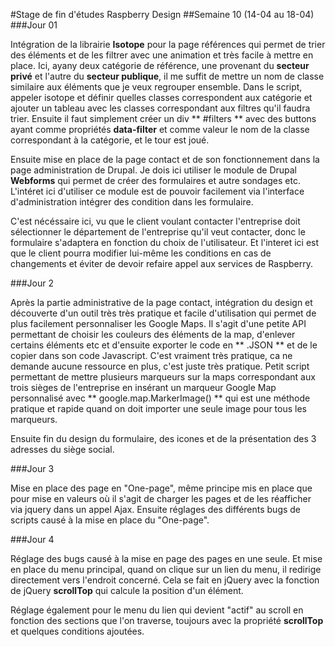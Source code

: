 #Stage de fin d'études Raspberry Design
##Semaine 10 (14-04 au 18-04)
###Jour 01

Intégration de la librairie **Isotope** pour la page références qui permet de trier des éléments et de les filtrer avec une animation et très facile à mettre en place. Ici, ayany deux catégorie de référence, une provenant du **secteur privé** et l'autre du **secteur publique**, il me suffit de mettre un nom de classe similaire aux éléments que je veux regrouper ensemble. 
Dans le script, appeler isotope et définir quelles classes correspondent aux catégorie et ajouter un tableau avec les classes correspondant aux filtres qu'il faudra trier.
Ensuite il faut simplement créer un div ** #filters ** avec des buttons ayant comme propriétés **data-filter** et comme valeur le nom de la classe correspondant à la catégorie, et le tour est joué.

Ensuite mise en place de la page contact et de son fonctionnement dans la page administration de Drupal. Je dois ici utiliser le module de Drupal **Webforms** qui permet de créer des formulaires et autre sondages etc. L'intéret ici d'utiliser ce module est de pouvoir facilement via l'interface d'administration intégrer des condition dans les formulaire.

C'est nécéssaire ici, vu que le client voulant contacter l'entreprise doit sélectionner le département de l'entreprise qu'il veut contacter, donc le formulaire s'adaptera en fonction du choix de l'utilisateur. Et l'interet ici est que le client pourra modifier lui-même les conditions en cas de changements et éviter de devoir refaire appel aux services de Raspberry.

###Jour 2

Après la partie administrative de la page contact, intégration du design et découverte d'un outil très très pratique et facile d'utilisation qui permet de plus facilement personnaliser les Google Maps. Il s'agit d'une petite API permettant de choisir les couleurs des éléments de la map, d'enlever certains éléments etc et d'ensuite exporter le code en ** .JSON ** et de le copier dans son code Javascript. C'est vraiment très pratique, ca ne demande aucune ressource en plus, c'est juste très pratique.
Petit script permettant de mettre plusieurs marqueurs sur la maps correspondant aux trois sièges de l'entreprise en insérant un marqueur Google Map personnalisé avec ** google.map.MarkerImage() ** qui est une méthode pratique et rapide quand on doit importer une seule image pour tous les marqueurs.

Ensuite fin du design du formulaire, des icones et de la présentation des 3 adresses du siège social.

###Jour 3

Mise en place des page en "One-page", même principe mis en place que pour mise en valeurs où il s'agit de charger les pages et de les réafficher via jquery dans un appel Ajax. Ensuite réglages des différents bugs de scripts causé à la mise en place du "One-page".

###Jour 4

Réglage des bugs causé à la mise en page des pages en une seule. Et mise en place du menu principal, quand on clique sur un lien du menu, il redirige directement vers l'endroit concerné. Cela se fait en jQuery avec la fonction de jQuery **scrollTop** qui calcule la position d'un élément.

Réglage également pour le menu du lien qui devient "actif" au scroll en fonction des sections que l'on traverse, toujours avec la propriété **scrollTop** et quelques conditions ajoutées.
